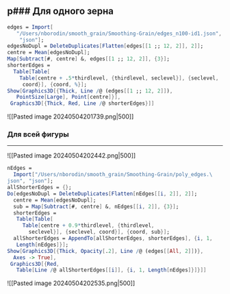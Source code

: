 p### Для одного зерна
---
```mathematica
edges = Import[
   "/Users/nborodin/smooth_grain/Smoothing-Grain/edges_n100-id1.json",
    "json"];
edgesNoDupl = DeleteDuplicates[Flatten[edges[[1 ;; 12, 2]], 2]];
centre = Mean[edgesNoDupl];
Map[Subtract[#, centre] &, edges[[1 ;; 12, 2]], {3}];
shorterEdges = 
  Table[Table[
    Table[centre + .5*thirdlevel, {thirdlevel, seclevel}], {seclevel, 
     coord}], {coord, %}];
Show[Graphics3D[{Thick, Line /@ (edges[[1 ;; 12, 2]]), 
   PointSize[Large], Point[centre]}], 
 Graphics3D[{Thick, Red, Line /@ shorterEdges}]]

```
![[Pasted image 20240504201739.png|500]]

### Для всей фигуры
---
![[Pasted image 20240504202442.png|500]]
```mathematica
nEdges = 
  Import["/Users/nborodin/smooth_grain/Smoothing-Grain/poly_edges.\
json", "json"];
allShorterEdges = {};
Do[edgesNoDupl = DeleteDuplicates[Flatten[nEdges[[i, 2]], 2]];
  centre = Mean[edgesNoDupl];
  sub = Map[Subtract[#, centre] &, nEdges[[i, 2]], {3}];
  shorterEdges = 
   Table[Table[
     Table[centre + 0.9*thirdlevel, {thirdlevel, 
       seclevel}], {seclevel, coord}], {coord, sub}];
  allShorterEdges = AppendTo[allShorterEdges, shorterEdges], {i, 1, 
   Length[nEdges]}];
Show[Graphics3D[{Thick, Opacity[.2], Line /@ (edges[[All, 2]])}, 
  Axes -> True], 
 Graphics3D[{Red, 
   Table[Line /@ allShorterEdges[[i]], {i, 1, Length[nEdges]}]}]]

```
![[Pasted image 20240504202535.png|500]]
